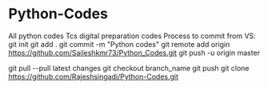 # Python-Codes
All python codes
Tcs digital preparation codes
Process to commit from VS: git init 
git add .
git commit -m "Python codes" 
git remote add origin https://github.com/Saileshkmr73/Python_Codes.git 
git push -u origin master

git pull --pull latest changes 
git checkout branch_name
git push 
git clone https://github.com/Rajeshsingadi/Python-Codes.git 
